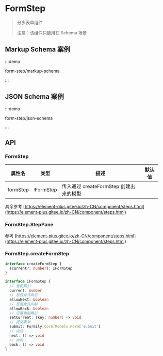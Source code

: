 # FormStep

> 分步表单组件
>
> 注意：该组件只能用在 Schema 场景

## Markup Schema 案例

:::demo

form-step/markup-schema

:::

## JSON Schema 案例

:::demo

form-step/json-schema

:::

## API

### FormStep

| 属性名   | 类型      | 描述                                   | 默认值 |
| -------- | --------- | -------------------------------------- | ------ |
| formStep | IFormStep | 传入通过 createFormStep 创建出来的模型 |        |

其余参考 [https://element-plus.gitee.io/zh-CN/component/steps.html](https://element-plus.gitee.io/zh-CN/component/steps.html)

### FormStep.StepPane

参考 [https://element-plus.gitee.io/zh-CN/component/steps.html](https://element-plus.gitee.io/zh-CN/component/steps.html)

### FormStep.createFormStep

```ts pure
interface createFormStep {
  (current?: number): IFormStep
}

interface IFormStep {
  // 当前索引
  current: number
  // 是否允许向后
  allowNext: boolean
  // 是否允许向前
  allowBack: boolean
  // 设置当前索引
  setCurrent: (key: number) => void
  // 提交表单
  submit: Formily.Core.Models.Form['submit']
  // 向后
  next: () => void
  // 向前
  back: () => void
}
```
